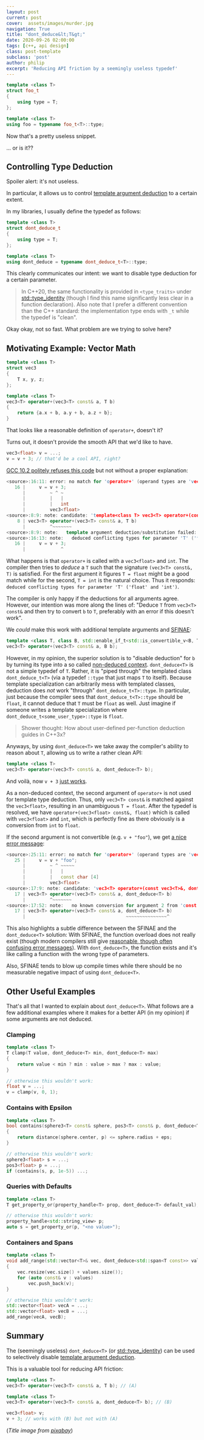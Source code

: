 ```yaml
---
layout: post
current: post
cover:  assets/images/murder.jpg
navigation: True
title: "dont_deduce&lt;T&gt;"
date: 2020-09-26 02:00:00
tags: [c++, api design]
class: post-template
subclass: 'post'
author: philip
excerpt: 'Reducing API friction by a seemingly useless typedef'
---
```


```cpp
template <class T>
struct foo_t 
{
    using type = T;
};

template <class T>
using foo = typename foo_t<T>::type;
```

Now that's a pretty useless snippet.

... or is it??


## Controlling Type Deduction

Spoiler alert: it's not useless.

In particular, it allows us to control [template argument deduction](https://en.cppreference.com/w/cpp/language/template_argument_deduction) to a certain extent.

In my libraries, I usually define the typedef as follows:

```cpp
template <class T>
struct dont_deduce_t 
{
    using type = T;
};

template <class T>
using dont_deduce = typename dont_deduce_t<T>::type;
```

This clearly communicates our intent: we want to disable type deduction for a certain parameter.

> In C++20, the same functionality is provided in `<type_traits>` under [std::type_identity](https://en.cppreference.com/w/cpp/types/type_identity) (though I find this name significantly less clear in a function declaration). 
> Also note that I prefer a different convention than the C++ standard: the implementation type ends with `_t` while the typedef is "clean".

Okay okay, not so fast.
What problem are we trying to solve here?


## Motivating Example: Vector Math

```cpp
template <class T>
struct vec3
{
    T x, y, z;
};

template <class T>
vec3<T> operator+(vec3<T> const& a, T b)
{
    return {a.x + b, a.y + b, a.z + b};
}
```

That looks like a reasonable definition of `operator+`, doesn't it?

Turns out, it doesn't provide the smooth API that we'd like to have.

```cpp
vec3<float> v = ...;
v = v + 3; // that'd be a cool API, right?
```

[GCC 10.2 politely refuses this code](https://godbolt.org/z/Yx4jr1) but not without a proper explanation:

```cpp
<source>:16:11: error: no match for 'operator+' (operand types are 'vec3<float>' and 'int')
   16 |     v = v + 3;
      |         ~ ^ ~
      |         |   |
      |         |   int
      |         vec3<float>
<source>:8:9: note: candidate: 'template<class T> vec3<T> operator+(const vec3<T>&, T)'
    8 | vec3<T> operator+(vec3<T> const& a, T b)
      |         ^~~~~~~~
<source>:8:9: note:   template argument deduction/substitution failed:
<source>:16:13: note:   deduced conflicting types for parameter 'T' ('float' and 'int')
   16 |     v = v + 3;
      |             ^
```

What happens is that `operator+` is called with a `vec3<float>` and `int`.
The compiler then tries to _deduce_ a `T` such that the signature `(vec3<T> const&, T)` is satisfied.
For the first argument it figures `T = float` might be a good match while for the second, `T = int` is the natural choice.
Thus it responds: `deduced conflicting types for parameter 'T' ('float' and 'int')`.

The compiler is only happy if the deductions for all arguments agree.
However, our intention was more along the lines of:
"Deduce `T` from `vec3<T> const&` and then try to convert `b` to `T`, preferably with an error if this doesn't work".

We _could_ make this work with additional template arguments and [SFINAE](https://en.cppreference.com/w/cpp/language/sfinae):

```cpp
template <class T, class B, std::enable_if_t<std::is_convertible_v<B, T>, int> = 0>
vec3<T> operator+(vec3<T> const& a, B b);
```

However, in my opinion, the superior solution is to "disable deduction" for `b` by turning its type into a so called [non-deduced context](https://en.cppreference.com/w/cpp/language/template_argument_deduction#Non-deduced_contexts).
`dont_deduce<T>` is not a simple typedef of `T`.
Rather, it is "piped through" the templated class `dont_deduce_t<T>` (via a typedef `::type` that just maps `T` to itself).
Because template specialization can arbitrarily mess with templated classes, deduction does _not_ work "through" `dont_deduce_t<T>::type`.
In particular, just because the compiler sees that `dont_deduce_t<T>::type` should be `float`, it cannot deduce that `T` must be `float` as well.
Just imagine if someone writes a template specialization where `dont_deduce_t<some_user_type>::type` is `float`.

> Shower thought: How about user-defined per-function deduction guides in C++3x?

Anyways, by using `dont_deduce<T>` we take away the compiler's ability to reason about `T`, allowing us to write a rather clean API:

```cpp
template <class T>
vec3<T> operator+(vec3<T> const& a, dont_deduce<T> b);
```

And voilà, now `v + 3` [just works](https://godbolt.org/z/jsnbMr).

As a non-deduced context, the second argument of `operator+` is not used for template type deduction.
Thus, only `vec3<T> const&` is matched against the `vec3<float>`, resulting in an unambiguous `T = float`.
After the typedef is resolved, we have `operator+(vec3<float> const&, float)` which is called with `vec3<float>` and `int`, which is perfectly fine as there obviously is a conversion from `int` to `float`.

If the second argument is not convertible (e.g. `v + "foo"`), we get [a nice error message](https://godbolt.org/z/onh7es):

```cpp
<source>:25:11: error: no match for 'operator+' (operand types are 'vec3<float>' and 'const char [4]')
   25 |     v = v + "foo";
      |         ~ ^ ~~~~~
      |         |   |
      |         |   const char [4]
      |         vec3<float>
<source>:17:9: note: candidate: 'vec3<T> operator+(const vec3<T>&, dont_deduce<T>) [with T = float; dont_deduce<T> = float]'
   17 | vec3<T> operator+(vec3<T> const& a, dont_deduce<T> b)
      |         ^~~~~~~~
<source>:17:52: note:   no known conversion for argument 2 from 'const char [4]' to 'dont_deduce<float>' {aka 'float'}
   17 | vec3<T> operator+(vec3<T> const& a, dont_deduce<T> b)
      |                                     ~~~~~~~~~~~~~~~^
```

This also highlights a subtle difference between the SFINAE and the `dont_deduce<T>` solution:
With SFINAE, the function overload does not really exist (though modern compilers still give [reasonable, though often confusing error messages](https://godbolt.org/z/h3K4TE)).
With `dont_deduce<T>`, the function exists and it's like calling a function with the wrong type of parameters.

Also, SFINAE tends to blow up compile times while there should be no measurable negative impact of using `dont_deduce<T>`.


## Other Useful Examples

That's all that I wanted to explain about `dont_deduce<T>`.
What follows are a few additional examples where it makes for a better API (in my opinion) if some arguments are not deduced.

### Clamping

```cpp
template <class T>
T clamp(T value, dont_deduce<T> min, dont_deduce<T> max)
{
    return value < min ? min : value > max ? max : value;
}

// otherwise this wouldn't work:
float v = ...;
v = clamp(v, 0, 1);
```

### Contains with Epsilon

```cpp
template <class T>
bool contains(sphere3<T> const& sphere, pos3<T> const& p, dont_deduce<T> eps)
{
    return distance(sphere.center, p) <= sphere.radius + eps;
}

// otherwise this wouldn't work:
sphere3<float> s = ...;
pos3<float> p = ...;
if (contains(s, p, 1e-5)) ...;
```

### Queries with Defaults

```cpp
template <class T>
T get_property_or(property_handle<T> prop, dont_deduce<T> default_val);

// otherwise this wouldn't work:
property_handle<std::string_view> p;
auto s = get_property_or(p, "<no value>");
```

### Containers and Spans

```cpp
template <class T>
void add_range(std::vector<T>& vec, dont_deduce<std::span<T const>> values)
{
    vec.resize(vec.size() + values.size());
    for (auto const& v : values)
        vec.push_back(v);
}

// otherwise this wouldn't work:
std::vector<float> vecA = ...;
std::vector<float> vecB = ...;
add_range(vecA, vecB);
```



## Summary

The (seemingly useless) `dont_deduce<T>` (or [std::type_identity](https://en.cppreference.com/w/cpp/types/type_identity)) can be used to selectively disable [template argument deduction](https://en.cppreference.com/w/cpp/language/template_argument_deduction).

This is a valuable tool for reducing API friction:

```cpp
template <class T>
vec3<T> operator+(vec3<T> const& a, T b); // (A)

template <class T>
vec3<T> operator+(vec3<T> const& a, dont_deduce<T> b); // (B)

vec3<float> v;
v + 3; // works with (B) but not with (A)
```

(_Title image from [pixabay](https://pixabay.com/photos/murder-the-scene-investigation-5294706/)_)
